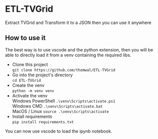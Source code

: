 # ETL-TVGrid
Extract TVGrid and Transform it to a JSON then you can use it anywhere

## How to use it
The best way is to use vscode and the python extension, then you will be able to directly load it from a venv containing the required libs.  
* Clone this project  
`git clone https://github.com/thomwal/ETL-TVGrid`
* Go into the project's directory  
`cd ETL-TVGrid`
* Create the venv  
`python -m venv venv`
* Activate the venv  
Windows PowerShell `.\venv\Scripts\activate.ps1`  
Windows CMD `.\venv\Scripts\activate.bat`  
MacOS / Linux `source .\venv\Scripts\activate`  
* Install requirements  
`pip install requirements.txt`  

You can now use vscode to load the ipynb notebook.

